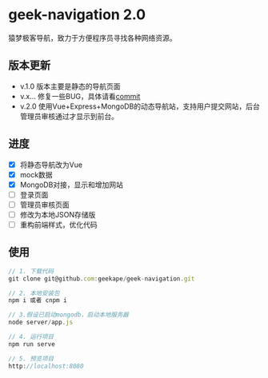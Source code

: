 # geek-navigation 2.0

猿梦极客导航，致力于方便程序员寻找各种网络资源。

## 版本更新
- v.1.0 版本主要是静态的导航页面
- v.x... 修复一些BUG，具体请看[commit](https://github.com/geekape/geek-navigation/commits/master)
- v.2.0 使用Vue+Express+MongoDB的动态导航站，支持用户提交网站，后台管理员审核通过才显示到前台。

## 进度
- [x] 将静态导航改为Vue
- [x] mock数据  
- [x] MongoDB对接，显示和增加网站
- [ ] 登录页面
- [ ] 管理员审核页面
- [ ] 修改为本地JSON存储版
- [ ] 重构前端样式，优化代码

## 使用
```js
// 1. 下载代码
git clone git@github.com:geekape/geek-navigation.git

// 2. 本地安装包
npm i 或者 cnpm i

// 3.假设已启动mongodb，启动本地服务器
node server/app.js

// 4. 运行项目
npm run serve

// 5. 预览项目
http://localhost:8080
```
> 




